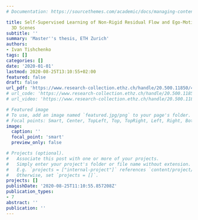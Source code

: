 ```yaml
---
# Documentation: https://sourcethemes.com/academic/docs/managing-content/

title: Self-Supervised Learning of Non-Rigid Residual Flow and Ego-Motion in Dynamic
  3D Scenes
subtitle: ''
summary: 'Master''s thesis, ETH Zurich'
authors:
- Ivan Tishchenko
tags: []
categories: []
date: '2020-01-01'
lastmod: 2020-08-25T13:10:55+02:00
featured: false
draft: false
url_pdf: 'https://www.research-collection.ethz.ch/handle/20.500.11850/431668'
# url_code: 'https://www.research-collection.ethz.ch/handle/20.500.11850/431668'
# url_video: 'https://www.research-collection.ethz.ch/handle/20.500.11850/431668'

# Featured image
# To use, add an image named `featured.jpg/png` to your page's folder.
# Focal points: Smart, Center, TopLeft, Top, TopRight, Left, Right, BottomLeft, Bottom, BottomRight.
image:
  caption: ''
  focal_point: 'smart'
  preview_only: false

# Projects (optional).
#   Associate this post with one or more of your projects.
#   Simply enter your project's folder or file name without extension.
#   E.g. `projects = ["internal-project"]` references `content/project/deep-learning/index.md`.
#   Otherwise, set `projects = []`.
projects: []
publishDate: '2020-08-25T11:10:55.857208Z'
publication_types:
- 7
abstract: ''
publication: ''
---
```


